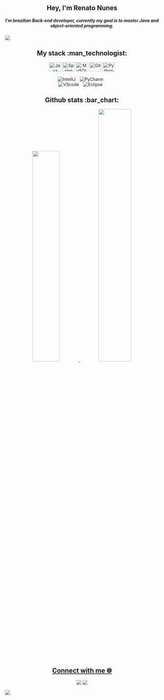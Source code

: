 <h2 align="center" > Hey, I'm Renato Nunes </h2>
<h5 align="center" > I'm brazilian Back-end developer, currently my goal is to master Java and object-oriented programming. </h5>

</p align="center">
<img src="https://lh3.googleusercontent.com/pw/AMWts8Dy6oocX3pORHV4kBUuSLfKBTqJSliJ8baSxtugsn9BSSAZ7vfWDZMsP8Nio4irOFhbsIMFiRCTZPynpFoKf9Tac9sxnvLZRcUcxSkrx3QMFABXzqutCkp6rW1CGJhm7nuEMixc1wKB4QbVV8hzWW8V=w1173-h259-no?authuser=0" />
 
<h2 align="center">My stack :man_technologist:</h2>

<div align="center">
  <div>
  <img align="center" alt="Java"  height="30" width="40" src="https://cdn.jsdelivr.net/gh/devicons/devicon/icons/java/java-original.svg">
  <img align="center" alt="Spring" height="30" width="40" src="https://cdn.jsdelivr.net/gh/devicons/devicon/icons/spring/spring-original.svg">
  <img align="center" alt="MySQL" height="30" width="40" src="https://cdn.jsdelivr.net/gh/devicons/devicon/icons/mysql/mysql-original.svg">
  <img align="center" alt="Git" height="30" width="40" src="https://cdn.jsdelivr.net/gh/devicons/devicon/icons/git/git-original.svg">
  <img align="center" alt="Python" height="30" width="40" src="https://cdn.jsdelivr.net/gh/devicons/devicon/icons/python/python-original.svg">
  <br />
  <br />
  <img alt="IntelliJ" style="padding-right:10px;" src="https://img.shields.io/badge/IntelliJ_IDEA-000000.svg?style=for-the-badge&logo=intellij-idea&logoColor=white"/>
  <img alt="PyCharm" style="padding-right:10px;" src="https://img.shields.io/badge/PyCharm-000000.svg?&style=for-the-badge&logo=PyCharm&logoColor=white"/>
   <br />
   <img alt="VScode" style="padding-right:10px;" src="https://img.shields.io/badge/Visual_Studio_Code-0078D4?style=for-the-badge&logo=visual%20studio%20code&logoColor=white"/> 
  <img alt="Eclipse" style="padding-right:10px;" src="https://img.shields.io/badge/Eclipse-2C2255?style=for-the-badge&logo=eclipse&logoColor=white"/> 
  <br />
  
</div>

<h2 align="center">Github stats :bar_chart:</h2>

<div align="center">
  <a href="https://github.com/renatodwork">
  <img width="42%" src="https://github-readme-stats.vercel.app/api?username=renatodwork&bg_color=1e2035&text_color=8ba9ef&icon_color=c6dffe&title_color=5d85f7&count_private=true&hide_border=true&show_icons=true"/>
  <img width="46%" src="https://github-readme-stats.vercel.app/api/top-langs/?username=renatodwork&bg_color=1e2035&text_color=8ba9ef&icon_color=c6dffe&title_color=5d85f7&layout=compact&theme=tokyonight&langs_count=7&hide_border=true"/>

<h2 align="center">Connect with me 🌐 </h2>

<div> 

  <a href="https://www.linkedin.com/in/renatodwork/" target="_blank"><img src="https://img.shields.io/badge/LinkedIn-0077B5?style=for-the-badge&logo=linkedin&logoColor=white" target="_blank"></a> 
<a href ="mailto:renatodwork@gmail.com"><img src="https://img.shields.io/badge/Gmail-D14836?style=for-the-badge&logo=gmail&logoColor=white" target="_blank"></a> 
  
</div>
   
<p align="left">
  <img src="https://capsule-render.vercel.app/api?type=waving&color=0:dcebff,50:6086f3,100:2a314e&height=100&section=footer"/>
</p>
   
